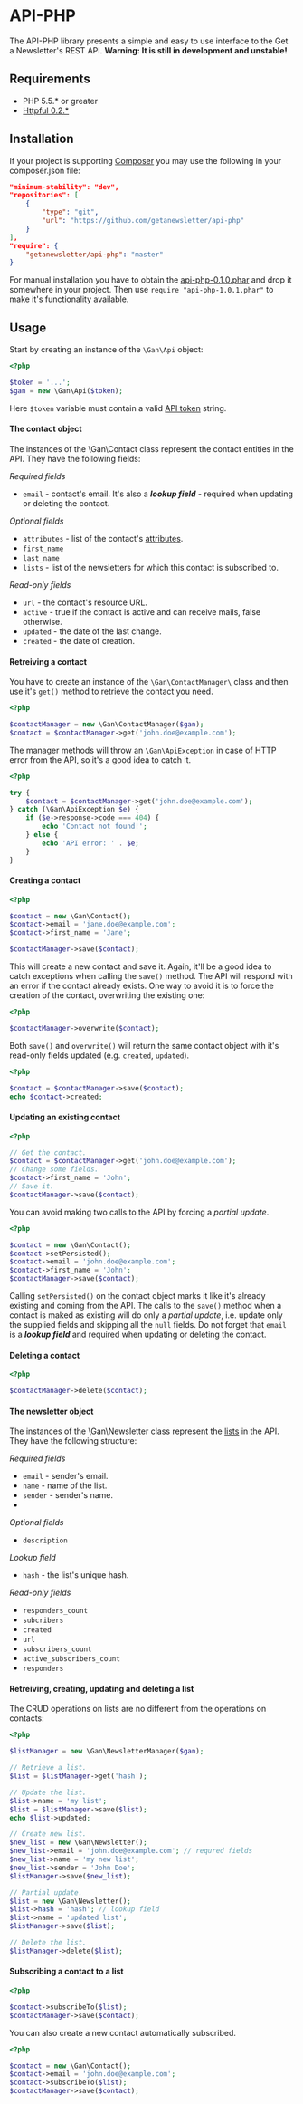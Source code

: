 API-PHP
=======

The API-PHP library presents a simple and easy to use interface to the Get a Newsletter's REST API.
**Warning: It is still in development and unstable!**

Requirements
------------
* PHP 5.5.* or greater
* [Httpful 0.2.*](http://phphttpclient.com/)

Installation
------------

If your project is supporting [Composer](https://getcomposer.org/) you may use the following in your composer.json file:
```json
"minimum-stability": "dev",
"repositories": [
    {
        "type": "git",
        "url": "https://github.com/getanewsletter/api-php"
    }
],
"require": {
    "getanewsletter/api-php": "master"
}
```

For manual installation you have to obtain the [api-php-0.1.0.phar]() and drop it somewhere in your project. Then use ```require "api-php-1.0.1.phar"``` to make it's functionality available.

Usage
-----
Start by creating an instance of the ```\Gan\Api``` object:
```php
<?php

$token = '...';
$gan = new \Gan\Api($token);
```
Here ```$token``` variable must contain a valid [API token](http://help.getanewsletter.com/en/support/api-token-2/) string.

#### The contact object
The instances of the \Gan\Contact class represent the contact entities in the API.
They have the following fields:

*Required fields*
* ```email``` - contact's email. It's also a ***_lookup field_*** - required when updating or deleting the contact.

*Optional fields*
* ```attributes``` - list of the contact's [attributes](http://help.getanewsletter.com/en/support/attribute-overview/).
* ```first_name```
* ```last_name```
* ```lists``` - list of the newsletters for which this contact is subscribed to.

*Read-only fields*
* ```url``` - the contact's resource URL.
* ```active``` - true if the contact is active and can receive mails, false otherwise.
* ```updated``` - the date of the last change.
* ```created``` - the date of creation.

#### Retreiving a contact
You have to create an instance of the ```\Gan\ContactManager\``` class and then use it's ```get()``` method to retrieve the contact you need.
```php
<?php

$contactManager = new \Gan\ContactManager($gan);
$contact = $contactManager->get('john.doe@example.com');
```
The manager methods will throw an ```\Gan\ApiException``` in case of HTTP error from the API, so it's a good idea to catch it.
```php
<?php

try {
    $contact = $contactManager->get('john.doe@example.com');
} catch (\Gan\ApiException $e) {
    if ($e->response->code === 404) {
        echo 'Contact not found!';
    } else {
        echo 'API error: ' . $e;
    }
}
```

#### Creating a contact
```php
<?php

$contact = new \Gan\Contact();
$contact->email = 'jane.doe@example.com';
$contact->first_name = 'Jane';

$contactManager->save($contact);
```
This will create a new contact and save it. Again, it'll be a good idea to catch exceptions when calling the ```save()``` method. The API will respond with an error if the contact already exists.
One way to avoid it is to force the creation of the contact, overwriting the existing one:
```php
<?php

$contactManager->overwrite($contact);
```

Both ```save()``` and ```overwrite()``` will return the same contact object with it's read-only fields updated (e.g. ```created```, ```updated```).

```php
<?php

$contact = $contactManager->save($contact);
echo $contact->created;
```

#### Updating an existing contact
```php
<?php

// Get the contact.
$contact = $contactManager->get('john.doe@example.com');
// Change some fields.
$contact->first_name = 'John';
// Save it.
$contactManager->save($contact);
```
You can avoid making two calls to the API by forcing a *partial update*.
```php
<?php

$contact = new \Gan\Contact();
$contact->setPersisted();
$contact->email = 'john.doe@example.com';
$contact->first_name = 'John';
$contactManager->save($contact);
```
Calling ```setPersisted()``` on the contact object marks it like it's already existing and coming from the API. The calls to the ```save()``` method when a contact is maked as existing will do only a *partial update*, i.e. update only the supplied fields and skipping all the ```null``` fields.
Do not forget that ```email``` is a ***_lookup field_*** and required when updating or deleting the contact.

#### Deleting a contact
```php
<?php

$contactManager->delete($contact);
```

#### The newsletter object
The instances of the \Gan\Newsletter class represent the [lists](http://help.getanewsletter.com/en/support/lists-overview/) in the API. They have the following structure:

*Required fields*
* ```email``` - sender's email.
* ```name``` - name of the list.
* ```sender``` - sender's name.
*
*Optional fields*
* ```description```

*Lookup field*
* ```hash``` - the list's unique hash.

*Read-only fields*
* ```responders_count```
* ```subcribers```
* ```created```
* ```url```
* ```subscribers_count```
* ```active_subscribers_count```
* ```responders```

#### Retreiving, creating, updating and deleting a list
The CRUD operations on lists are no different from the operations on contacts:
```php
<?php

$listManager = new \Gan\NewsletterManager($gan);

// Retrieve a list.
$list = $listManager->get('hash');

// Update the list.
$list->name = 'my list';
$list = $listManager->save($list);
echo $list->updated;

// Create new list.
$new_list = new \Gan\Newsletter();
$new_list->email = 'john.doe@example.com'; // requred fields
$new_list->name = 'my new list';
$new_list->sender = 'John Doe';
$listManager->save($new_list);

// Partial update.
$list = new \Gan\Newsletter();
$list->hash = 'hash'; // lookup field
$list->name = 'updated list';
$listManager->save($list);

// Delete the list.
$listManager->delete($list);

```

#### Subscribing a contact to a list
```php
<?php

$contact->subscribeTo($list);
$contactManager->save($contact);
```
You can also create a new contact automatically subscribed.
```php
<?php

$contact = new \Gan\Contact();
$contact->email = 'john.doe@example.com';
$contact->subscribeTo($list);
$contactManager->save($contact);
```
